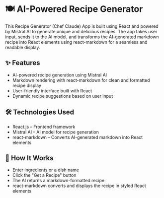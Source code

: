 # 🍽️ AI-Powered Recipe Generator  

This Recipe Generator (Chef Claude) App is built using React and powered by Mistral AI to generate unique and delicious recipes. The app takes user input, sends it to the AI model, and transforms the AI-generated markdown recipe into React elements using react-markdown for a seamless and readable display.  

## ✨ Features  
- AI-powered recipe generation using Mistral AI
- Markdown rendering with react-markdown for clean and formatted recipe display  
- User-friendly interface built with React  
- Dynamic recipe suggestions based on user input  

## 🛠️ Technologies Used  
- React.js – Frontend framework  
- Mistral AI – AI model for recipe generation  
- react-markdown – Converts AI-generated markdown into React elements  

## 🎯 How It Works
- Enter ingredients or a dish name
- Click the "Get a Recipe" button
- The AI returns a markdown-formatted recipe
- react-markdown converts and displays the recipe in styled React elements
